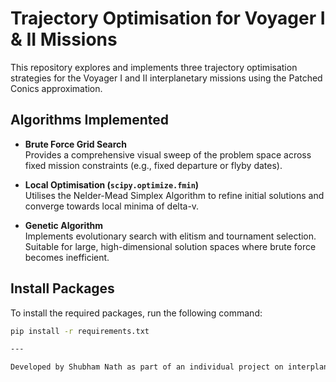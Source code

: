 # Trajectory Optimisation for Voyager I & II Missions

This repository explores and implements three trajectory optimisation strategies for the Voyager I and II interplanetary missions using the Patched Conics approximation.

## Algorithms Implemented

- **Brute Force Grid Search**  
  Provides a comprehensive visual sweep of the problem space across fixed mission constraints (e.g., fixed departure or flyby dates).

- **Local Optimisation (`scipy.optimize.fmin`)**  
  Utilises the Nelder-Mead Simplex Algorithm to refine initial solutions and converge towards local minima of delta-v.

- **Genetic Algorithm**  
  Implements evolutionary search with elitism and tournament selection. Suitable for large, high-dimensional solution spaces where brute force becomes inefficient.

## Install Packages

To install the required packages, run the following command:

```bash
pip install -r requirements.txt

---

Developed by Shubham Nath as part of an individual project on interplanetary trajectory optimisation.

